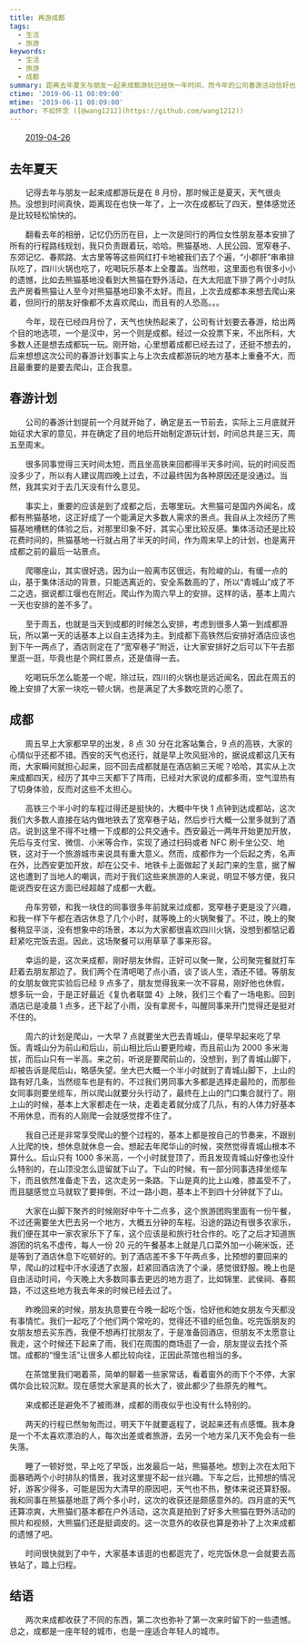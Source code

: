 ```yaml
---
title: 再游成都
tags:
  - 生活
  - 旅游
keywords:
  - 生活
  - 旅游
  - 成都
summary: 距离去年夏天与朋友一起来成都游玩已经快一年时间，而今年的公司春游活动恰好也定为了成都，有机会再游成都，弥补上一次的遗憾。
ctime: '2019-06-11 08:09:00'
mtime: '2019-06-11 08:09:00'
author: 不如怀念 ([@wang1212](https://github.com/wang1212))
---
```


　　<u>2019-04-26</u>

## 去年夏天

　　记得去年与朋友一起来成都游玩是在 8 月份，那时候正是夏天，天气很炎热。没想到时间真快，距离现在也快一年了，上一次在成都玩了四天，整体感觉还是比较轻松愉快的。

　　翻看去年的相册，记忆仍历历在目，上一次是同行的两位女性朋友基本安排了所有的行程路线规划，我只负责跟着玩，哈哈。熊猫基地、人民公园、宽窄巷子、东郊记忆、春熙路、太古里等等这些网红打卡地被我们去了个遍，“小郡肝”串串排队吃了，四川火锅也吃了，吃喝玩乐基本上全覆盖。当然啦，这里面也有很多小小的遗憾，比如去熊猫基地没看到大熊猫在野外活动，在大太阳底下排了两个小时队去产房看熊猫让人至今对熊猫基地印象不太好。而且，上次去成都本来想去爬山来着，但同行的朋友好像都不太喜欢爬山，而且有的人恐高。。。

　　今年，现在已经四月份了，天气也快热起来了，公司有计划要去春游，给出两个目的地选项，一个是汉中，另一个则是成都。经过一众投票下来，不出所料，大多数人还是想去成都玩一玩。刚开始，心里想着成都已经去过了，还挺不想去的，后来想想这次公司的春游计划事实上与上次去成都游玩的地方基本上重叠不大，而且最重要的是要去爬山，正合我意。

## 春游计划

　　公司的春游计划提前一个月就开始了，确定是五一节前去，实际上三月底就开始征求大家的意见，并在确定了目的地后开始制定游玩计划，时间总共是三天，周五至周末。

　　很多同事觉得三天时间太短，而且坐高铁来回都得半天多时间，玩的时间反而没多少了，所以有人建议周四晚上过去，不过最终因为各种原因还是没通过。当然，我其实对于去几天没有什么意见。

　　事实上，重要的应该是到了成都之后，去哪里玩。大熊猫可是国内外闻名，成都有熊猫基地，这正好成了一个能满足大多数人需求的景点。我自从上次经历了熊猫基地槽糕的体验之后，对那里印象不好，其实心里比较反感。集体活动还是比较花费时间的，熊猫基地一行就占用了半天的时间，作为周末早上的计划，也是离开成都之前的最后一站景点。

　　爬哪座山，其实很好选，因为山一般离市区很远，有险峻的山，有缓一点的山，基于集体活动的背景，只能选离近的，安全系数高的了，所以“青城山”成了不二之选，据说都江堰也在附近。爬山作为周六早上的安排。这样的话，基本上周六一天也安排的差不多了。

　　至于周五，也就是当天到成都的时候怎么安排，考虑到很多人第一到成都游玩，所以第一天的话基本上以自主选择为主。到成都下高铁然后安排好酒店应该也到下午一两点了，酒店则定在了“宽窄巷子”附近，让大家安排好之后可以下午去那里逛一逛，毕竟也是个网红景点，还是值得一去。

　　吃喝玩乐怎么能差一个呢，除过玩，四川的火锅也是远近闻名，因此在周五的晚上安排了大家一块吃一顿火锅，也是满足了大多数吃货的心愿了。

## 成都

　　周五早上大家都早早的出发，8 点 30 分在北客站集合，9 点的高铁，大家的心情似乎还都不错。西安的天气也还行，就是早上吹风挺冷的，据说成都这几天有雨，大家瞬间就担心起来，回不回去成都就是在酒店躺三天呢？哈哈，其实从上次来成都四天，经历了其中三天都下了阵雨，已经对大家说的成都多雨，空气湿热有了切身体验，反而对这些不太担心。

　　高铁三个半小时的车程过得还是挺快的，大概中午快 1 点钟到达成都站，这次我们大多数人直接在站内做地铁去了宽窄巷子站，然后步行大概一公里多就到了酒店。说到这里不得不吐槽一下成都的公共交通卡。西安最近一两年开始更加开放，先后与支付宝、微信、小米等合作，实现了通过扫码或者 NFC 刷卡坐公交、地铁，这对于一个旅游城市来说具有重大意义。然而，成都作为一个后起之秀，名声在外，比西安更加开放，却在公交卡、地铁卡上面做起了关起门来的生意，据了解这也遭到了当地人的嘲讽，而对于我们这些来旅游的人来说，明显不够方便，我只能说西安在这方面已经超越了成都一大截。

　　舟车劳顿，和我一块住的同事很多年前就来过成都，宽窄巷子更是没了兴趣，和我一样下午都在酒店休息了几个小时，就等晚上的火锅聚餐了。不过，晚上的聚餐稍显平淡，没有想象中的场景，本以为大家都很喜欢四川火锅，没想到都惦记着赶紧吃完饭去逛。因此，这场聚餐可以用草草了事来形容。

　　幸运的是，这次来成都，刚好朋友休假，正好可以聚一聚，公司聚完餐就打车赶着去朋友那边了。我们两个在清吧喝了点小酒，谈了谈人生，酒还不错。等朋友的女朋友做完实验后已经 9 点多了，朋友觉得我来一次不容易，刚好他也休假，想多玩一会，于是正好最近《复仇者联盟 4》上映，我们三个看了一场电影。回到酒店已是凌晨 1 点多，还下起了小雨，没有拿房卡，叫醒同事来开门觉得还是挺对不住的。

　　周六的计划是爬山，一大早 7 点就要坐大巴去青城山，便早早起来吃了早饭。青城山分为前山和后山，前山相比后山要更险峻，而且前山为 2000 多米海拔，而后山只有一半高。来之前，听说是要爬前山的，没想到，到了青城山脚下，却被告诉是爬后山，略感失望。坐大巴大概一个半小时就到了青城山脚下，上山的路有好几条，当然缆车也是有的，不过我们男同事大多都是选择走最险的，而那些女同事则要坐缆车，所以爬山就要分头行动了，最终在上山的门口集合就行了。刚上山的时候，基本上大家都走在一块，走着走着就分成了几队，有的人体力好基本不用休息，而有的人刚爬一会就感觉撑不住了。

　　我自己还是非常享受爬山的整个过程的，基本上都是按自己的节奏来，不跟别人比爬的快，想休息就休息一会。想起去年爬华山的时候，突然觉得青城山根本不算什么。后山只有 1000 多米高，一个小时就登顶了，而且发现青城山好像也没什么特别的，在山顶没怎么逗留就下山了。下山的时候，有一部分同事选择坐缆车下，而且依然准备走下去，这次走另一条路。下山是真的比上山难，膝盖受不了，而且腿感觉立马就软了要摔倒，不过一路小跑，基本上不到四十分钟就下了山。

　　大家在山脚下聚齐的时候刚好中午十二点多，这个旅游团购里面有一份午餐，不过还需要坐大巴去另一个地方，大概五分钟的车程。沿途的路边有很多农家乐，我们便在其中一家农家乐下了车，这个应该是和旅行社合作的。吃了之后才知道旅游团的坑名不虚传，每人一份 20 元的午餐基本上就是几口菜外加一小碗米饭，还是等到了酒店休息下吃顿好的。到了酒店差不多下午两点多，比预想的要回来的早，爬山的过程中汗水浸透了衣服，赶紧回酒店洗了个澡，感觉很舒服。晚上也是自由活动时间，今天晚上大多数同事去更远的地方逛了，比如锦里、武侯祠、春熙路，不过这些地方我去年来的时候已经去过了。

　　昨晚回来的时候，朋友执意要在今晚一起吃个饭，恰好他和她女朋友今天都没有事情忙。我们一起吃了个他们两个常吃的，觉得还不错的纸包鱼。吃完饭朋友的女朋友想去买东西，我便不想再打扰朋友了，于是准备回酒店，但朋友不太愿意让我走，这个时候还下起来了雨，我们在周围的商场逛了一会，朋友提议去找个茶馆。成都的“慢生活”让很多人都比较向往，正因此茶馆也相当的多。

　　在茶馆里我们喝着茶，简单的聊着一些家常话，看着窗外的雨下个不停，大家偶尔会比较沉默。现在感觉大家是真的长大了，彼此都少了些原先的稚气。

　　来成都还是避免不了被雨淋，成都的雨夜似乎也没有什么特别的。

　　两天的行程已然匆匆而过，明天下午就要返程了，说起来还有点感慨。我本身是一个不太喜欢漂泊的人，每次出差或者旅游，去另一个地方呆几天不免会有一些失落。

　　睡了一顿好觉，早上吃了早饭，出发最后一站，熊猫基地。想到上次在太阳下面暴晒两个小时排队的情景，我对这里提不起一丝兴趣。下车之后，比预想的情况好，游客少得多，可能是因为大清早的原因吧，天气也不热，整体来说还算舒服。我和同事在熊猫基地逛了两个多小时，这次的收获还是颇感意外的。四月底的天气还算凉爽，大熊猫们基本都在户外活动，这次真是拍到了好多大熊猫在野外活动的照片和视频，大熊猫们还是挺调皮的。这一次意外的收获也算是弥补了上次来成都的遗憾了吧。

　　时间很快就到了中午，大家基本该逛的也都逛完了，吃完饭休息一会就要去高铁站了，踏上归程。

## 结语

　　两次来成都收获了不同的东西，第二次也弥补了第一次来时留下的一些遗憾。总之，成都是一座年轻的城市，也是一座适合年轻人的城市。